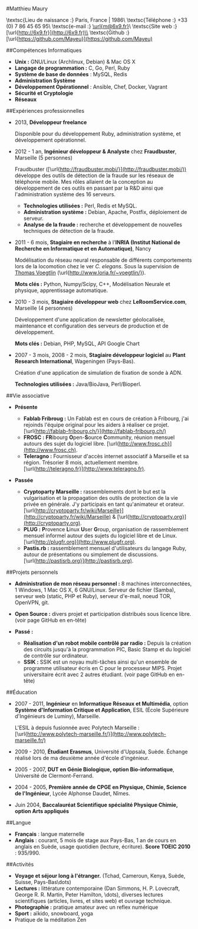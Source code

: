 #Matthieu Maury


\textsc{Lieu de naissance :} Paris, France  | 1986\\
\textsc{Téléphone :} +33 (0) 7 86 45 65 95\\
\textsc{e-mail :} [\url{m@6x9.fr}](mailto:m@6x9.fr)\\
\textsc{Site web :} [\url{http://6x9.fr}](http://6x9.fr)\\
\textsc{Github :} [\url{https://github.com/Mayeu}](https://github.com/Mayeu)

##Compétences Informatiques

*   **Unix :** GNU/Linux (Archlinux, Debian) \& Mac OS X
*   **Langage de programmation :** C, Go, Perl, Ruby
*   **Système de base de données** : MySQL, Redis
*   **Administration Système**
*   **Développement Opérationnel** : Ansible, Chef, Docker, Vagrant
*   **Sécurité et Cryptologie**
*   **Réseaux**

##Expériences professionnelles

*   2013, **Développeur freelance**

    Disponible pour du développement Ruby, administration système, et
    développement opérationnel.

*   2012 - 1 an, **Ingénieur développeur & Analyste** chez **Fraudbuster**,
    Marseille (5 personnes)

    Fraudbuster ([\url{http://fraudbuster.mobi/}](http://fraudbuster.mobi/))
    développe des outils de détection de la fraude sur les réseaux de
    téléphonie mobile. Mes rôles allaient de la conception au développement de
    ces outils en passant par la R\&D ainsi que l'administration système des 16
    serveurs.

    -   **Technologies utilisées :** Perl, Redis et MySQL.
    -   **Administration système :** Debian, Apache, Postfix, déploiement de
        serveur.
    -   **Analyse de la fraude :** recherche et développement de nouvelles
        techniques de détection de la fraude.

*   2011 - 6 mois, **Stagiaire en recherche** à l'**INRIA (Institut National de
    Recherche en Informatique et en Automatique)**, Nancy

    Modélisation du réseau neural responsable de différents
    comportements lors de la locomotion chez le ver *C. elegans*. Sous la
    supervision de [Thomas Voegtlin](http://www.loria.fr/~voegtlin/)
    (\url{http://www.loria.fr/~voegtlin/}).

    **Mots clés :** Python, Numpy/Scipy, C++, Modélisation Neurale et physique, apprentissage automatique.

*   2010 - 3 mois, **Stagiaire développeur web** chez **LeRoomService.com**,
    Marseille (4 personnes)

    Développement d'une application de newsletter géolocalisée, maintenance et
    configuration des serveurs de production et de développement.

    **Mots clés :** Debian, PHP, MySQL, API Google Chart

*   2007 - 3 mois, 2008 - 2 mois, **Stagiaire développeur logiciel** au **Plant
    Research International**, Wageningen (Pays-Bas).

    Création d'une application de simulation de fixation de sonde à ADN.

    **Technologies utilisées :** Java/BioJava, Perl/Bioperl.

##Vie associative

*   **Présente**
    -   **Fablab Fribroug :** Un Fablab est en cours de création à Fribourg,
        j'ai rejoinds l'équipe original pour les aiders à réaliser ce
        projet.[\url{http://fablab-fribourg.ch/}](http://fablab-fribourg.ch/)
    -   **FROSC :** **FR**ibourg **O**pen-**S**ource **C**ommunity, réunion
        mensuel autours des sujet du logiciel libre.
        [\url{http://www.frosc.ch}](http://www.frosc.ch).
    -   **Teleragno :** Fournisseur d'accès internet associatif à Marseille et
        sa région. Trésorier 8 mois, actuellement membre.
        [\url{http://teleragno.fr}](http://www.teleragno.fr).

*   **Passée**
    -   **Cryptoparty Marseille :** rassemblements dont le but est la
        vulgarisation et la propagation des outils de protection de la vie
        privée en générale. J'y participais en tant qu'animateur et orateur.
        [\url{http://cryptoparty.fr/wiki/Marseille}](http://cryptoparty.fr/wiki/Marseille)
        & [\url{http://cryptoparty.org}](http://cryptoparty.org).
    -   **PLUG :** **P**rovence **L**inux **U**ser **G**roup, organisation de
        rassemblement mensuel informel autour des sujets du logiciel libre et
        de Linux. [\url{http://plugfr.org}](http://www.plugfr.org).
    -   **Pastis.rb :** rassemblement mensuel d'utilisateurs du langage Ruby,
        autour de présentations ou simplement de discussions.
        [\url{http://pastisrb.org}](http://pastisrb.org).

##Projets personnels

*   **Administration de mon réseau personnel :** 8 machines interconnectées, 1
    Windows, 1 Mac OS X, 6 GNU/Linux. Serveur de fichier (Samba), serveur web
    (static, PHP et Ruby), serveur d'e-mail, noeud TOR, OpenVPN, git.
*   **Open Source :** divers projet et participation distribués sous licence
    libre. (voir page GitHub en en-tête)

*   **Passé :**
    -   **Réalisation d'un robot mobile contrôlé par radio :** Depuis la
        création des circuits jusqu'à la programmation PIC, Basic Stamp et du
        logiciel de contrôle sur ordinateur.
    -   **SSIK :** SSIK est un noyau multi-tâches ainsi qu'un ensemble de
        programme utilisateur écris en C pour le processeur MIPS. Projet
        universitaire écrit avec 2 autres étudiant. (voir page GitHub en
        en-tête)

##Éducation

*   2007 - 2011, **Ingénieur** en **Informatique Réseaux et Multimédia**,
    option **Système d'Information Critique et Application**, ESIL (École
    Supérieure d'Ingénieurs de Luminy), Marseille.

    L'ESIL à depuis fusionnée avec Polytech Marseille :
    [\url{http://www.polytech-marseille.fr/}](http://www.polytech-marseille.fr/)

*   2009 - 2010, **Étudiant Erasmus**, Université d'Uppsala, Suède. Échange
    réalisé lors de ma deuxième année d'école d'ingénieur.

*   2005 - 2007, **DUT en Génie Biologique, option Bio-informatique**,
    Université de Clermont-Ferrand.

*   2004 - 2005, **Première année de CPGE en Physique, Chimie, Science de
    l'Ingénieur**, Lycée Alphonse Daudet, Nîmes.

*   Juin 2004, **Baccalauréat Scientifique spécialité Physique Chimie, option
    Arts appliqués**

##Langue

*   **Français** : langue maternelle
*   **Anglais** : courant, 5 mois de stage aux Pays-Bas, 1 an de cours en
    anglais en Suède, usage quotidien (lecture, écriture). **Score TOEIC
    2010** : 935/990.

##Activités

*   **Voyage et séjour long à l'étranger.** (Tchad, Cameroun, Kenya, Suède,
    Suisse, Pays-Bas\dots)
*   **Lectures :** littérature contemporaine (Dan Simmons, H. P. Lovecraft,
    George R. R.  Martin, Peter Hamilton, \dots), diverses lectures
    scientifiques (articles, livres, et sites web) et ouvrage technique.
*   **Photographie :** pratique amateur avec un reflex numérique
*   **Sport :** aïkido, snowboard, yoga
*   Pratique de la méditation Zen
